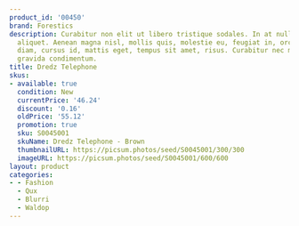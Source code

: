 ```yaml
---
product_id: '00450'
brand: Forestics
description: Curabitur non elit ut libero tristique sodales. In at nulla at nisl condimentum
  aliquet. Aenean magna nisl, mollis quis, molestie eu, feugiat in, orci. Mauris urna
  diam, cursus id, mattis eget, tempus sit amet, risus. Curabitur nec massa ac massa
  gravida condimentum.
title: Dredz Telephone
skus:
- available: true
  condition: New
  currentPrice: '46.24'
  discount: '0.16'
  oldPrice: '55.12'
  promotion: true
  sku: S0045001
  skuName: Dredz Telephone - Brown
  thumbnailURL: https://picsum.photos/seed/S0045001/300/300
  imageURL: https://picsum.photos/seed/S0045001/600/600
layout: product
categories:
- - Fashion
  - Qux
  - Blurri
  - Waldop
---
```

